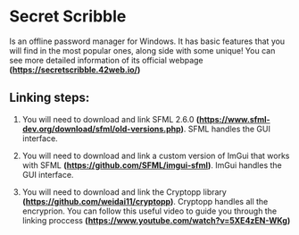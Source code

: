 # Secret Scribble
Is an offline password manager for Windows. It has basic features that you will find in the most popular ones, along side with some unique! You can see more detailed information of its official webpage **(https://secretscribble.42web.io/)**
## Linking steps:
1. You will need to download and link SFML 2.6.0 **(https://www.sfml-dev.org/download/sfml/old-versions.php)**. SFML handles the GUI interface.

2. You will need to download and link a custom version of ImGui that works with SFML **(https://github.com/SFML/imgui-sfml)**. ImGui handles the GUI interface.
   
3. You will need to download and link the Cryptopp library **(https://github.com/weidai11/cryptopp)**. Cryptopp handles all the encryprion. You can follow this useful video to guide you through the linking proccess **(https://www.youtube.com/watch?v=5XE4zEN-WKg)**

